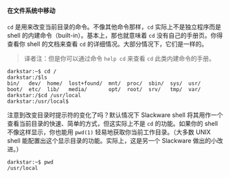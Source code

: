 #### 在文件系统中移动

`cd` 是用来改变当前目录的命令。不像其他命令那样，`cd` 实际上不是独立程序而是 shell 的内建命令（built-in）。基本上，那也就意味着 `cd` 没有自己的手册页。你得查看你 shell 的文档来查看 `cd` 的详细情况。大部分情况下，它们是一样的。

> 译者注：但是你可以通过命令 `help cd` 来查看 `cd` 此类内建命令的手册。

```
darkstar:~$ cd /
darkstar:/$ls
bin/   dev/  home/  lost+found/  mnt/  proc/  sbin/  sys/  usr/
boot/  etc/  lib/   media/       opt/  root/  srv/   tmp/  var/
darkstar:/$cd /usr/local
darkstar:/usr/local$
```

注意到改变目录时提示符的变化了吗？默认情况下 Slackware shell 将其用作一个查看当前目录的快速、简单的方式，但这实际上不是 `cd` 的功能。如果你的 shell 不像这样显示，你也能用 `pwd(1)` 轻易地获取你当前工作目录。（大多数 UNIX shell 能配置出这个显示目录的功能。实际上，这是另一个 Slackware 做出的小改进。）

```
darkstar:~$ pwd
/usr/local
```
